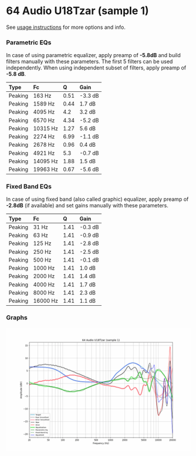 # 64 Audio U18Tzar (sample 1)
See [usage instructions](https://github.com/jaakkopasanen/AutoEq#usage) for more options and info.

### Parametric EQs
In case of using parametric equalizer, apply preamp of **-5.8dB** and build filters manually
with these parameters. The first 5 filters can be used independently.
When using independent subset of filters, apply preamp of **-5.8 dB**.

| Type    | Fc       |    Q | Gain    |
|:--------|:---------|:-----|:--------|
| Peaking | 163 Hz   | 0.51 | -3.3 dB |
| Peaking | 1589 Hz  | 0.44 | 1.7 dB  |
| Peaking | 4095 Hz  | 4.2  | 3.2 dB  |
| Peaking | 6570 Hz  | 4.34 | -5.2 dB |
| Peaking | 10315 Hz | 1.27 | 5.6 dB  |
| Peaking | 2274 Hz  | 6.99 | -1.1 dB |
| Peaking | 2678 Hz  | 0.96 | 0.4 dB  |
| Peaking | 4921 Hz  | 5.3  | -0.7 dB |
| Peaking | 14095 Hz | 1.88 | 1.5 dB  |
| Peaking | 19963 Hz | 0.67 | -5.6 dB |

### Fixed Band EQs
In case of using fixed band (also called graphic) equalizer, apply preamp of **-2.8dB**
(if available) and set gains manually with these parameters.

| Type    | Fc       |    Q | Gain    |
|:--------|:---------|:-----|:--------|
| Peaking | 31 Hz    | 1.41 | -0.3 dB |
| Peaking | 63 Hz    | 1.41 | -0.9 dB |
| Peaking | 125 Hz   | 1.41 | -2.8 dB |
| Peaking | 250 Hz   | 1.41 | -2.5 dB |
| Peaking | 500 Hz   | 1.41 | -0.1 dB |
| Peaking | 1000 Hz  | 1.41 | 1.0 dB  |
| Peaking | 2000 Hz  | 1.41 | 1.4 dB  |
| Peaking | 4000 Hz  | 1.41 | 1.7 dB  |
| Peaking | 8000 Hz  | 1.41 | 2.3 dB  |
| Peaking | 16000 Hz | 1.41 | 1.1 dB  |

### Graphs
![](./64%20Audio%20U18Tzar%20(sample%201).png)